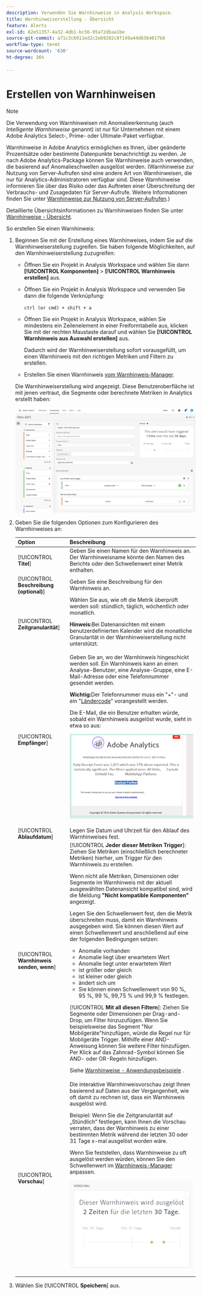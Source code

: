 ```yaml
---
description: Verwenden Sie Warnhinweise in Analysis Workspace.
title: Warnhinweiserstellung - Übersicht
feature: Alerts
exl-id: 82e51357-4a32-4db1-bc56-95a72dbaa1be
source-git-commit: a71c3c6911ed2c2eb9202c8f149a44d6364017b8
workflow-type: tm+mt
source-wordcount: '630'
ht-degree: 36%

---
```


# Erstellen von Warnhinweisen

>[!NOTE]
>
>Die Verwendung von Warnhinweisen mit Anomalieerkennung (auch _Intelligente Warnhinweise_ genannt) ist nur für Unternehmen mit einem Adobe Analytics Select-, Prime- oder Ultimate-Paket verfügbar.

Warnhinweise in Adobe Analytics ermöglichen es Ihnen, über geänderte Prozentsätze oder bestimmte Datenpunkte benachrichtigt zu werden. Je nach Adobe Analytics-Package können Sie Warnhinweise auch verwenden, die basierend auf Anomalieschwellen ausgelöst werden. (Warnhinweise zur Nutzung von Server-Aufrufen sind eine andere Art von Warnhinweisen, die nur für Analytics-Administratoren verfügbar sind. Diese Warnhinweise informieren Sie über das Risiko oder das Auftreten einer Überschreitung der Verbrauchs- und Zusagedaten für Server-Aufrufe. Weitere Informationen finden Sie unter [Warnhinweise zur Nutzung von Server-Aufrufen](/help/admin/admin/c-server-call-usage/scu-alerts.md).)

Detaillierte Übersichtsinformationen zu Warnhinweisen finden Sie unter [Warnhinweise - Übersicht](/help/components/c-alerts/intellligent-alerts.md).

So erstellen Sie einen Warnhinweis:

1. Beginnen Sie mit der Erstellung eines Warnhinweises, indem Sie auf die Warnhinweiserstellung zugreifen. Sie haben folgende Möglichkeiten, auf den Warnhinweiserstellung zuzugreifen:

   * Öffnen Sie ein Projekt in Analysis Workspace und wählen Sie dann **[!UICONTROL Komponenten]** > **[!UICONTROL Warnhinweis erstellen]** aus.
   * Öffnen Sie ein Projekt in Analysis Workspace und verwenden Sie dann die folgende Verknüpfung:

     `ctrl (or cmd) + shift + a`
   * Öffnen Sie ein Projekt in Analysis Workspace, wählen Sie mindestens ein Zeilenelement in einer Freiformtabelle aus, klicken Sie mit der rechten Maustaste darauf und wählen Sie **[!UICONTROL Warnhinweis aus Auswahl erstellen]** aus.

     Dadurch wird der Warnhinweiserstellung sofort vorausgefüllt, um einen Warnhinweis mit den richtigen Metriken und Filtern zu erstellen.
   * Erstellen Sie einen Warnhinweis [ vom Warnhinweis-Manager](/help/components/c-alerts/alert-manager.md#create-alerts).

   Die Warnhinweiserstellung wird angezeigt. Diese Benutzeroberfläche ist mit jenen vertraut, die Segmente oder berechnete Metriken in Analytics erstellt haben:

   ![](assets/alert-builder.png)

1. Geben Sie die folgenden Optionen zum Konfigurieren des Warnhinweises an:

   | Option | Beschreibung |
   |---------|----------|
   | [!UICONTROL **Titel**] | Geben Sie einen Namen für den Warnhinweis an. Der Warnhinweisname könnte den Namen des Berichts oder den Schwellenwert einer Metrik enthalten. |
   | [!UICONTROL **Beschreibung (optional)**] | Geben Sie eine Beschreibung für den Warnhinweis an. |
   | [!UICONTROL **Zeitgranularität**] | Wählen Sie aus, wie oft die Metrik überprüft werden soll: stündlich, täglich, wöchentlich oder monatlich.<p><b>Hinweis:</b>Bei Datenansichten mit einem benutzerdefinierten Kalender wird die monatliche Granularität in der Warnhinweiserstellung nicht unterstützt.<!--true?--></p> |
   | [!UICONTROL **Empfänger**] | Geben Sie an, wo der Warnhinweis hingeschickt werden soll. Ein Warnhinweis kann an einen Analyse-Benutzer, eine Analyse-Gruppe, eine E-Mail-Adresse oder eine Telefonnummer gesendet werden.<p><b>Wichtig:</b>Der Telefonnummer muss ein &quot;+&quot;- und ein &quot;[Ländercode](https://countrycode.org/)&quot; vorangestellt werden.</p><p>Die E-Mail, die ein Benutzer erhalten würde, sobald ein Warnhinweis ausgelöst wurde, sieht in etwa so aus:</p><p>![](assets/alerts-email.PNG)</p> |
   | [!UICONTROL **Ablaufdatum**] | Legen Sie Datum und Uhrzeit für den Ablauf des Warnhinweises fest. |
   | [!UICONTROL **Warnhinweis senden, wenn**] | [!UICONTROL **Jeder dieser Metriken Trigger**]: Ziehen Sie Metriken (einschließlich berechneter Metriken) hierher, um Trigger für den Warnhinweis zu erstellen.<p>Wenn nicht alle Metriken, Dimensionen oder Segmente im Warnhinweis mit der aktuell ausgewählten Datenansicht kompatibel sind, wird die Meldung **&quot;Nicht kompatible Komponenten&quot;** angezeigt.</p><p>Legen Sie den Schwellenwert fest, den die Metrik überschreiten muss, damit ein Warnhinweis ausgegeben wird. Sie können diesen Wert auf einen Schwellenwert und anschließend auf eine der folgenden Bedingungen setzen:</p><ul><li>Anomalie vorhanden</li><li>Anomalie liegt über erwartetem Wert</li><li>Anomalie liegt unter erwartetem Wert</li><li>ist größer oder gleich</li><li>ist kleiner oder gleich</li><li>ändert sich um</li><li>Sie können einen Schwellenwert von 90 %, 95 %, 99 %, 99,75 % und 99,9 % festlegen.</li></ul><p>[!UICONTROL **Mit all diesen Filtern**]: Ziehen Sie Segmente oder Dimensionen per Drag-and-Drop, um Filter hinzuzufügen. Wenn Sie beispielsweise das Segment &quot;Nur Mobilgeräte&quot;hinzufügen, würde die Regel nur für Mobilgeräte Trigger. Mithilfe einer AND-Anweisung können Sie weitere Filter hinzufügen. Per Klick auf das Zahnrad-Symbol können Sie AND- oder OR-Regeln hinzufügen.</p><p>Siehe [Warnhinweise - Anwendungsbeispiele](/help/components/c-alerts/alerts-use-cases.md) .</p> |
   | [!UICONTROL **Vorschau**] | Die interaktive Warnhinweisvorschau zeigt Ihnen basierend auf Daten aus der Vergangenheit, wie oft damit zu rechnen ist, dass ein Warnhinweis ausgelöst wird.<p>Beispiel: Wenn Sie die Zeitgranularität auf „Stündlich“ festlegen, kann Ihnen die Vorschau verraten, dass der Warnhinweis zu einer bestimmten Metrik während der letzten 30 oder 31 Tage x-mal ausgelöst worden wäre.</p><p>Wenn Sie feststellen, dass Warnhinweise zu oft ausgelöst werden würden, können Sie den Schwellenwert im [Warnhinweis-Manager](/help/components/c-alerts/alert-manager.md) anpassen.</p><p>![](assets/alert_preview.png)</p> |

1. Wählen Sie [!UICONTROL **Speichern**] aus.
